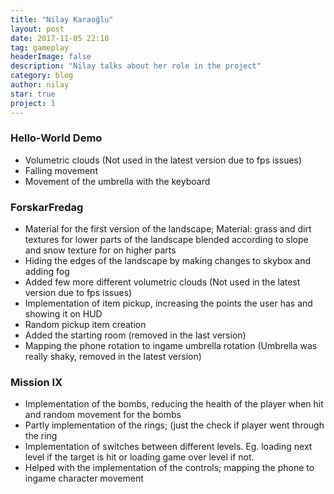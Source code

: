 ```yaml
---
title: "Nilay Karaoğlu"
layout: post
date: 2017-11-05 22:10
tag: gameplay
headerImage: false
description: "Nilay talks about her role in the project"
category: blog
author: nilay
star: true
project: 1
---
```



### Hello-World Demo
- Volumetric clouds (Not used in the latest version due to fps issues)
- Falling movement
- Movement of the umbrella with the keyboard

### ForskarFredag
- Material for the first version of the landscape; Material: grass and dirt textures for lower parts of the landscape blended according to slope and snow texture for on higher parts
- Hiding the edges of the landscape by making changes to skybox and adding fog
- Added few more different volumetric clouds (Not used in the latest version due to fps issues)
- Implementation of item pickup, increasing the points the user has and showing it on HUD
- Random pickup item creation
- Added the starting room (removed in the last version)
- Mapping the phone rotation to ingame umbrella rotation (Umbrella was really shaky, removed in the latest version)

### Mission IX
- Implementation of the bombs, reducing the health of the player when hit and random movement for the bombs
- Partly implementation of the rings; (just the check if player went through the ring
- Implementation of switches between different levels. Eg. loading next level if the target is hit or loading game over level if not.
- Helped with the implementation of the controls; mapping the phone to ingame character movement
